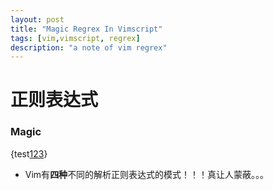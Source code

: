 ```yaml
---
layout: post
title: "Magic Regrex In Vimscript"
tags: [vim,vimscript, regrex]
description: "a note of vim regrex"
---
```


正则表达式
===

### Magic
{test[123](123)}
- Vim有**四种**不同的解析正则表达式的模式！！！真让人蒙蔽。。。

